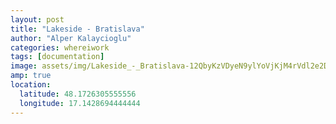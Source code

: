 ```yaml
---
layout: post
title: "Lakeside - Bratislava"
author: "Alper Kalaycioglu"
categories: whereiwork
tags: [documentation]
image: assets/img/Lakeside_-_Bratislava-12QbyKzVDyeN9ylYoVjKjM4rVdl2e2DYF.jpg
amp: true
location:
  latitude: 48.1726305555556
  longitude: 17.1428694444444
---
```

